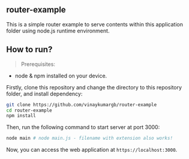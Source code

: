 ## router-example

This is a simple router example to serve contents within this application folder using node.js runtime environment.

## How to run?

> Prerequisites:
- node & npm installed on your device.

Firstly, clone this repository and change the directory to this repository folder, and install dependency:

```bash
git clone https://github.com/vinaykumargb/router-example
cd router-example
npm install
```

Then, run the following command to start server at port 3000:

```bash
node main # node main.js - filename with extension also works!
```
Now, you can access the web application at `https://localhost:3000`.